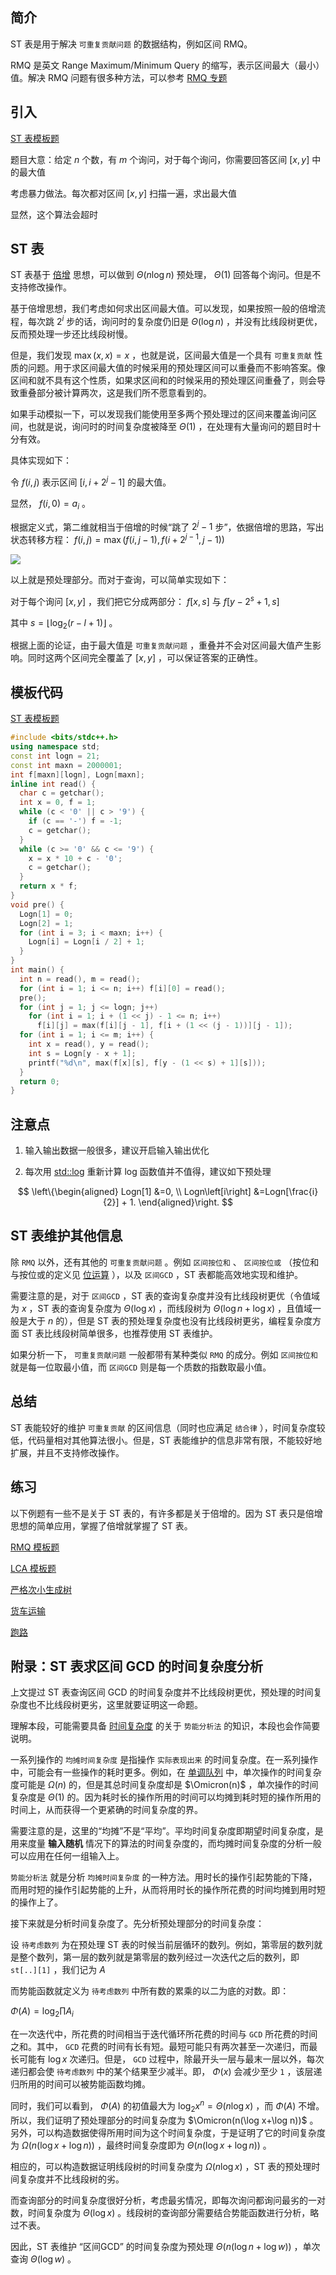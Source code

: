 ## 简介

ST 表是用于解决 `可重复贡献问题` 的数据结构，例如区间 RMQ。

RMQ 是英文 Range Maximum/Minimum Query 的缩写，表示区间最大（最小）值。解决 RMQ 问题有很多种方法，可以参考 [RMQ 专题](../topic/rmq.md) 

## 引入

 [ST 表模板题](https://www.luogu.org/problemnew/show/P3865) 

题目大意：给定 $n$ 个数，有 $m$ 个询问，对于每个询问，你需要回答区间 $[x,y]$ 中的最大值

考虑暴力做法。每次都对区间 $[x,y]$ 扫描一遍，求出最大值

显然，这个算法会超时

## ST 表

ST 表基于 [倍增](../basic/binary-acc.md) 思想，可以做到 $\Theta(n\log n)$ 预处理， $\Theta(1)$ 回答每个询问。但是不支持修改操作。

基于倍增思想，我们考虑如何求出区间最大值。可以发现，如果按照一般的倍增流程，每次跳 $2^i$ 步的话，询问时的复杂度仍旧是 $\Theta(\log n)$ ，并没有比线段树更优，反而预处理一步还比线段树慢。

但是，我们发现 $\max(x,x)=x$ ，也就是说，区间最大值是一个具有 `可重复贡献` 性质的问题。用于求区间最大值的时候采用的预处理区间可以重叠而不影响答案。像区间和就不具有这个性质，如果求区间和的时候采用的预处理区间重叠了，则会导致重叠部分被计算两次，这是我们所不愿意看到的。

如果手动模拟一下，可以发现我们能使用至多两个预处理过的区间来覆盖询问区间，也就是说，询问时的时间复杂度被降至 $\Theta(1)$ ，在处理有大量询问的题目时十分有效。

具体实现如下：

令 $f(i,j)$ 表示区间 $[i,i+2^j-1]$ 的最大值。

显然， $f(i,0)=a_i$ 。

根据定义式，第二维就相当于倍增的时候“跳了 $2^j-1$ 步”，依据倍增的思路，写出状态转移方程： $f(i,j)=\max(f(i,j-1),f(i+2^{j-1},j-1))$ 

![](./images/st1.png)

以上就是预处理部分。而对于查询，可以简单实现如下：

对于每个询问 $[x,y]$ ，我们把它分成两部分： $f[x,s]$ 与 $f[y-2^s+1,s]$ 

其中 $s=\left\lfloor\log_2(r-l+1)\right\rfloor$ 。

根据上面的论证，由于最大值是 `可重复贡献问题` ，重叠并不会对区间最大值产生影响。同时这两个区间完全覆盖了 $[x,y]$ ，可以保证答案的正确性。

## 模板代码

 [ST 表模板题](https://www.luogu.org/problemnew/show/P3865) 

```cpp
#include <bits/stdc++.h>
using namespace std;
const int logn = 21;
const int maxn = 2000001;
int f[maxn][logn], Logn[maxn];
inline int read() {
  char c = getchar();
  int x = 0, f = 1;
  while (c < '0' || c > '9') {
    if (c == '-') f = -1;
    c = getchar();
  }
  while (c >= '0' && c <= '9') {
    x = x * 10 + c - '0';
    c = getchar();
  }
  return x * f;
}
void pre() {
  Logn[1] = 0;
  Logn[2] = 1;
  for (int i = 3; i < maxn; i++) {
    Logn[i] = Logn[i / 2] + 1;
  }
}
int main() {
  int n = read(), m = read();
  for (int i = 1; i <= n; i++) f[i][0] = read();
  pre();
  for (int j = 1; j <= logn; j++)
    for (int i = 1; i + (1 << j) - 1 <= n; i++)
      f[i][j] = max(f[i][j - 1], f[i + (1 << (j - 1))][j - 1]);
  for (int i = 1; i <= m; i++) {
    int x = read(), y = read();
    int s = Logn[y - x + 1];
    printf("%d\n", max(f[x][s], f[y - (1 << s) + 1][s]));
  }
  return 0;
}
```

## 注意点

1.  输入输出数据一般很多，建议开启输入输出优化

2.  每次用 [std::log](https://en.cppreference.com/w/cpp/numeric/math/log) 重新计算 log 函数值并不值得，建议如下预处理

$$
\left\{\begin{aligned}
Logn[1] &=0, \\
Logn\left[i\right] &=Logn[\frac{i}{2}] + 1.
\end{aligned}\right.
$$

## ST 表维护其他信息

除 `RMQ` 以外，还有其他的 `可重复贡献问题` 。例如 `区间按位和` 、 `区间按位或` （按位和与按位或的定义见 [位运算](https://oi-wiki.org/math/bit/) ），以及 `区间GCD` ，ST 表都能高效地实现和维护。

需要注意的是，对于 `区间GCD` ，ST 表的查询复杂度并没有比线段树更优（令值域为 $x$ ，ST 表的查询复杂度为 $\Theta(\log x)$ ，而线段树为 $\Theta(\log n+\log x)$ ，且值域一般是大于 $n$ 的），但是 ST 表的预处理复杂度也没有比线段树更劣，编程复杂度方面 ST 表比线段树简单很多，也推荐使用 ST 表维护。

如果分析一下， `可重复贡献问题` 一般都带有某种类似 `RMQ` 的成分。例如 `区间按位和` 就是每一位取最小值，而 `区间GCD` 则是每一个质数的指数取最小值。

## 总结

ST 表能较好的维护 `可重复贡献` 的区间信息（同时也应满足 `结合律` ），时间复杂度较低，代码量相对其他算法很小。但是，ST 表能维护的信息非常有限，不能较好地扩展，并且不支持修改操作。

## 练习

以下例题有一些不是关于 ST 表的，有许多都是关于倍增的。因为 ST 表只是倍增思想的简单应用，掌握了倍增就掌握了 ST 表。

 [RMQ 模板题](https://www.luogu.org/problemnew/show/P3865) 

 [LCA 模板题](https://www.luogu.org/problemnew/show/P3379) 

 [严格次小生成树](https://www.luogu.org/problemnew/show/P4180) 

 [货车运输](https://loj.ac/problem/2610) 

 [跑路](https://www.luogu.org/problemnew/show/P1613) 

## 附录：ST 表求区间 GCD 的时间复杂度分析

上文提过 ST 表查询区间 GCD 的时间复杂度并不比线段树更优，预处理的时间复杂度也不比线段树更劣，这里就要证明这一命题。

理解本段，可能需要具备 [时间复杂度](https://oi-wiki.org/misc/complexity/) 的关于 `势能分析法` 的知识，本段也会作简要说明。

一系列操作的 `均摊时间复杂度` 是指操作 `实际表现出来` 的时间复杂度。在一系列操作中，可能会有一些操作的耗时更多。例如，在 [单调队列](https://oi-wiki.org/ds/monotonous-queue/) 中，单次操作的时间复杂度可能是 $\Omega(n)$ 的，但是其总时间复杂度却是 $\Omicron(n)$ ，单次操作的时间复杂度是 $\Theta(1)$ 的。因为耗时长的操作所用的时间可以均摊到耗时短的操作所用的时间上，从而获得一个更紧确的时间复杂度的界。

需要注意的是，这里的“均摊”不是“平均”。平均时间复杂度即期望时间复杂度，是用来度量 **输入随机** 情况下的算法的时间复杂度的，而均摊时间复杂度的分析一般可以应用在任何一组输入上。

 `势能分析法` 就是分析 `均摊时间复杂度` 的一种方法。用时长的操作引起势能的下降，而用时短的操作引起势能的上升，从而将用时长的操作所花费的时间均摊到用时短的操作上了。

接下来就是分析时间复杂度了。先分析预处理部分的时间复杂度：

设 `待考虑数列` 为在预处理 ST 表的时候当前层循环的数列。例如，第零层的数列就是整个数列，第一层的数列就是第零层的数列经过一次迭代之后的数列，即 `st[..][1]` ，我们记为 $A$ 

而势能函数就定义为 `待考虑数列` 中所有数的累乘的以二为底的对数。即：

 $\Phi(A)=\log_2 \prod\limits A_i$ 

在一次迭代中，所花费的时间相当于迭代循环所花费的时间与 `GCD` 所花费的时间之和。其中， `GCD` 花费的时间有长有短。最短可能只有两次甚至一次递归，而最长可能有 $\log x$ 次递归。但是， `GCD` 过程中，除最开头一层与最末一层以外，每次递归都会使 `待考虑数列` 中的某个结果至少减半。即， $\Phi(x)$ 会减少至少 `1` ，该层递归所用的时间可以被势能函数均摊。

同时，我们可以看到， $\Phi(A)$ 的初值最大为 $\log_2 x^n=\Theta(n\log x)$ ，而 $\Phi(A)$ 不增。所以，我们证明了预处理部分的时间复杂度为 $\Omicron(n(\log x+\log n))$ 。另外，可以构造数据使得所用时间为这个时间复杂度，于是证明了它的时间复杂度为 $\Omega(n(\log x+\log n))$ ，最终时间复杂度即为 $\Theta(n(\log x+\log n))$ 。

相应的，可以构造数据证明线段树的时间复杂度为 $\Omega(n\log x)$ ，ST 表的预处理时间复杂度并不比线段树的劣。

而查询部分的时间复杂度很好分析，考虑最劣情况，即每次询问都询问最劣的一对数，时间复杂度为 $\Theta(\log x)$ 。线段树的查询部分需要结合势能函数进行分析，略过不表。

因此，ST 表维护 “区间GCD” 的时间复杂度为预处理 $\Theta(n(\log n+\log w))$ ，单次查询 $\Theta(\log w)$ 。
